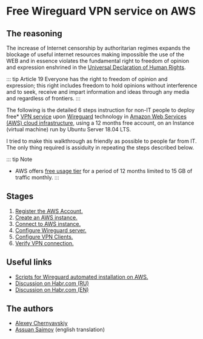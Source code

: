 # Free Wireguard VPN service on AWS

## The reasoning

The increase of Internet censorship by authoritarian regimes expands the blockage of useful internet resources making impossible the use of the WEB and in essence violates the fundamental right to freedom of opinion and expression enshrined in the [Universal Declaration of Human Rights](https://www.un.org/ru/documents/decl_conv/declarations/declhr.shtml).

::: tip Article 19
Everyone has the right to freedom of opinion and expression; this right includes freedom to hold opinions without interference and to seek, receive and impart information and ideas through any media and regardless of frontiers.
:::

The following is the detailed 6 steps instruction for non-IT people to deploy free* [VPN service](https://ru.bmstu.wiki/VPN_(Virtual_Private_Network)) upon [Wireguard](https://www.wireguard.com/) technology in [Amazon Web Services (AWS) cloud infrastructure](https://aws.amazon.com/ru/), using a 12 months free account, on an Instance (virtual machine) run by Ubuntu Server 18.04 LTS. 

I tried to make this walkthrough as friendly as possible to people far from IT. The only thing required is assiduity in repeating the steps described below.

::: tip Note
* AWS offers [free usage tier](https://aws.amazon.com/ru/free/faqs/) for a period of 12 months limited to 15 GB of traffic monthly.
:::

## Stages
1. [Register the AWS Account.](aws-account-registration)
2. [Create an AWS instance.](create-aws-instance)
3. [Connect to AWS instance.](connection-to-instance)
4. [Configure Wireguard server.](configure-wireguard)
5. [Configure VPN Clients.](configure-vpn-clients)
6. [Verify VPN connection.](check-the-installation-of-vpn)

## Useful links
* [Scripts for Wireguard automated installation on AWS.](https://github.com/isystem-io/wireguard-aws)
* [Discussion on Habr.com (RU)](https://habr.com/ru/post/448528/#comments)
* [Discussion on Habr.com (EN)]()

## The authors
* [Alexey Chernyavskiy](https://github.com/alexey-chernyavskiy)
* [Assuan Saimov](https://t.me/saimov) (english translation)